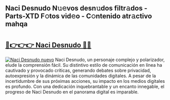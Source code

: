 ## Naci Desnudo N𝚞𝚎vos desn𝚞dos filtr𝚊dos - Parts-XTD F𝚘tos vid𝚎o - C𝚘ntenido atr𝚊ctivo mahqa

# <h2><a href="http://mbati9.tromn.icu/?c=Naci+Desnudo">🔗👉👉👉 Naci Desnudo 🔗🔗</a></h2>

[![Naci Desnudo nuevo](https://i.imgur.com/pEAQMta.gif)](http://mbati9.tromn.icu/?c=Naci+Desnudo)
Naci Desnudo, un personaje complejo y polarizador, elude la comprensión fácil. Su distintivo estilo de comunicación en línea ha cautivado y provocado críticas, generando debates sobre privacidad, autoexpresión y la dinámica de las comunidades digitales. A pesar de la incertidumbre de sus próximas acciones, su impacto en los medios digitales es profundo. Con una dedicación inquebrantable y un encanto innegable, el progreso de Naci Desnudo en el panorama digital es imparable.
